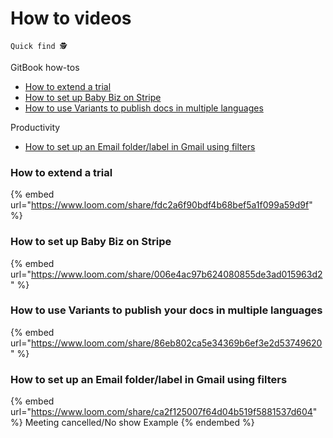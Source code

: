 # How to videos

`Quick find 🕵️`

GitBook how-tos

* [How to extend a trial](./#how-to-extend-a-trial)
* [How to set up Baby Biz on Stripe](./#how-to-set-up-baby-biz-on-stripe)
* [How to use Variants to publish docs in multiple languages](./#undefined)

Productivity

* [How to set up an Email folder/label in Gmail using filters](./#how-to-set-up-an-email-folder-label-in-gmail-using-filters)



### How to extend a trial

{% embed url="https://www.loom.com/share/fdc2a6f90bdf4b68bef5a1f099a59d9f" %}



### **How to set up Baby Biz on Stripe**

{% embed url="https://www.loom.com/share/006e4ac97b624080855de3ad015963d2" %}

### How to use Variants to publish your docs in multiple languages

{% embed url="https://www.loom.com/share/86eb802ca5e34369b6ef3e2d53749620" %}

### How to set up an Email folder/label in Gmail using filters&#x20;

{% embed url="https://www.loom.com/share/ca2f125007f64d04b519f5881537d604" %}
Meeting cancelled/No show Example
{% endembed %}



